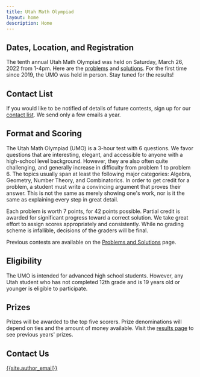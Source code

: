 ```yaml
---
title: Utah Math Olympiad
layout: home
description: Home
---
```


## Dates, Location, and Registration

The tenth annual Utah Math Olympiad was held on Saturday, March 26, 2022 from 1-4pm.
Here are the
[problems](/doc/2022UtahMathOlympiad.pdf)
and [solutions](/doc/2022UtahMathOlympiadSolutions.pdf).
For the first time since 2019, the UMO was held in person.
Stay tuned for the results!


<!-- HTML for registration link 
<center><span>
<a class="registerlink" href="https://docs.google.com/forms/d/e/1FAIpQLSer0-iSy5S8xL-8aTY_2vML03bB-qXyJSqIzuZM77klUHwCkg/viewform?usp=sf_link">REGISTER HERE</a>
</span></center>-->

## Contact List

If you would like to be notified of details of future contests, sign up for our [contact list](https://goo.gl/forms/f1nIgeAUI4V6WStI2). We send only a few emails a year.

## Format and Scoring

The Utah Math Olympiad (UMO) is a 3-hour test with 6 questions. We favor questions that are interesting, elegant, and accessible to anyone with a high-school level background. However, they are also often quite challenging, and generally increase in difficulty from problem 1 to problem 6. The topics usually span at least the following major categories: Algebra, Geometry, Number Theory, and Combinatorics. In order to get credit for a problem, a student must write a convincing argument that proves their answer. This is not the same as merely showing one's work, nor is it the same as explaining every step in great detail.

Each problem is worth 7 points, for 42 points possible. Partial credit is awarded for significant progress toward a correct solution. We take great effort to assign scores appropriately and consistently. While no grading scheme is infallible, decisions of the graders will be final.

Previous contests are available on the [Problems and Solutions](problems) page.

## Eligibility

The UMO is intended for advanced high school students. However, any Utah student who has not completed 12th grade and is 19 years old or younger is eligible to participate.

## Prizes

Prizes will be awarded to the top five scorers. Prize denominations will depend on ties and the amount of money available. Visit the [results page](results) to see previous years' prizes.

## Contact Us

[{{site.author_email}}](mailto:{{site.author_email}})
